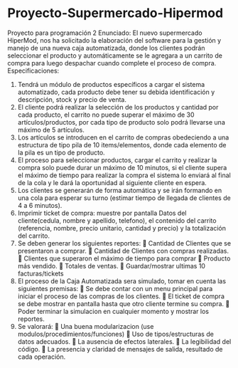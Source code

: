 # Proyecto-Supermercado-Hipermod
Proyecto para programación 2
Enunciado:
El nuevo supermercado HiperMod, nos ha solicitado la elaboración del software para la gestión y manejo de una
nueva caja automatizada, donde los clientes podrán seleccionar el producto y automáticamente se le agregara a
un carrito de compra para luego despachar cuando complete el proceso de compra.
Especificaciones:
1. Tendrá un módulo de productos específicos a cargar el sistema automatizado, cada producto debe tener su
debida identificación y descripción, stock y precio de venta.
2. El cliente podrá realizar la selección de los productos y cantidad por cada producto, el carrito no puede
superar el máximo de 30 artículos/productos, por cada tipo de producto solo podrá llevarse una máximo de 5
artículos.
3. Los artículos se introducen en el carrito de compras obedeciendo a una estructura de tipo pila de 10
items/elementos, donde cada elemento de la pila es un tipo de producto.
4. El proceso para seleccionar productos, cargar el carrito y realizar la compra solo puede durar un máximo de
10 minutos, si el cliente supera el máximo de tiempo para realizar la compra el sistema lo enviará al final de
la cola y le dará la oportunidad al siguiente cliente en espera.
5. Los clientes se generarán de forma automática y se irán formando en una cola para esperar su turno (estimar
tiempo de llegada de clientes de 4 a 6 minutos).
6. Imprimir ticket de compra: muestre por pantalla Datos del cliente(cedula, nombre y apellido, telefono), el
contenido del carrito (referencia, nombre, precio unitario, cantidad y precio) y la totalización del carrito.
7. Se deben generar los siguientes reportes:
 Cantidad de Clientes que se presentaron a comprar.
 Cantidad de Clientes con compras realizadas.
 Clientes que superaron el máximo de tiempo para comprar
 Producto más vendido.
 Totales de ventas.
 Guardar/mostrar ultimas 10 facturas/tickets
8. El proceso de la Caja Automatizada sera simulado, tomar en cuenta las siguientes premisas:
 Se debe contar con un menu principal para iniciar el proceso de las compras de los clientes.
 El ticket de compra se debe mostrar en pantalla hasta que otro cliente termine su compra.
 Poder terminar la simulacion en cualquier momento y mostrar los reportes.
9. Se valorará:
 Una buena modularizacion (use modulos/procedimientos/funciones)
 Uso de tipos/estructuras de datos adecuados.
 La ausencia de efectos laterales.
 La legibilidad del código.
 La presencia y claridad de mensajes de salida, resultado de cada operación.
